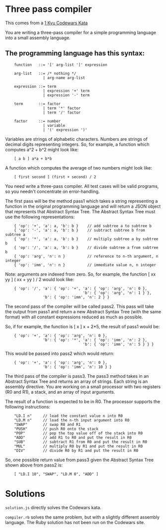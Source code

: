 # Three pass compiler

This comes from a [1 Kyu Codewars Kata](https://www.codewars.com/kata/5265b0885fda8eac5900093b)

You are writing a three-pass compiler for a simple programming language into 
a small assembly language.

## The programming language has this syntax:
```
    function   ::= '[' arg-list ']' expression

    arg-list   ::= /* nothing */
                 | arg-name arg-list

    expression ::= term
                 | expression '+' term
                 | expression '-' term

    term       ::= factor
                 | term '*' factor
                 | term '/' factor

    factor     ::= number
                 | variable
                 | '(' expression ')'
```
Variables are strings of alphabetic characters. Numbers are strings of 
decimal digits representing integers. So, for example, a function which 
computes a^2 + b^2 might look like:
```
    [ a b ] a*a + b*b
```
A function which computes the average of two numbers might look like:
```
    [ first second ] (first + second) / 2
```
You need write a three-pass compiler. All test cases will be valid programs, 
so you needn't concentrate on error-handling.

The first pass will be the method pass1 which takes a string representing a 
function in the original programming language and will return a JSON object 
that represents that Abstract Syntax Tree. The Abstract Syntax Tree must 
use the following representations:
```
    { 'op': '+', 'a': a, 'b': b }    // add subtree a to subtree b
    { 'op': '-', 'a': a, 'b': b }    // subtract subtree b from subtree a
    { 'op': '*', 'a': a, 'b': b }    // multiply subtree a by subtree b
    { 'op': '/', 'a': a, 'b': b }    // divide subtree a from subtree b
    { 'op': 'arg', 'n': n }          // reference to n-th argument, n integer
    { 'op': 'imm', 'n': n }          // immediate value n, n integer
```
Note: arguments are indexed from zero. So, for example, the function 
[ xx yy ] ( xx + yy ) / 2 would look like:
```
    { 'op': '/', 'a': { 'op': '+', 'a': { 'op': 'arg', 'n': 0 },
                                   'b': { 'op': 'arg', 'n': 1 } },
                 'b': { 'op': 'imm', 'n': 2 } }
```
The second pass of the compiler will be called pass2. This pass will take the 
output from pass1 and return a new Abstract Syntax Tree (with the same format)
with all constant expressions reduced as much as possible. 

So, if for example, the function is [ x ] x + 2*5, the result of pass1 would be:
```
    { 'op': '+', 'a': { 'op': 'arg', 'n': 0 },
                 'b': { 'op': '*', 'a': { 'op': 'imm', 'n': 2 },
                                   'b': { 'op': 'imm', 'n': 5 } } }
```
This would be passed into pass2 which would return:
```
    { 'op': '+', 'a': { 'op': 'arg', 'n': 0 },
                 'b': { 'op': 'imm', 'n': 10 } }
```
The third pass of the compiler is pass3. The pass3 method takes in an Abstract 
Syntax Tree and returns an array of strings. Each string is an assembly 
directive. You are working on a small processor with two registers (R0 and R1),
a stack, and an array of input arguments. 

The result of a function is expected to be in R0. The processor supports the 
following instructions:
```
    "LD.I n"     // load the constant value n into R0
    "LD.M n"     // load the n-th input argument into R0
    "SWAP"       // swap R0 and R1
    "PUSH"       // push R0 onto the stack
    "POP"        // pop the top value off of the stack into R0
    "ADD"        // add R1 to R0 and put the result in R0
    "SUB"        // subtract R1 from R0 and put the result in R0
    "MUL"        // multiply R0 by R1 and put the result in R0
    "DIV"        // divide R0 by R1 and put the result in R0
```
So, one possible return value from pass3 given the Abstract Syntax Tree shown 
above from pass2 is:
```
    [ "LD.I 10", "SWAP", "LD.M 0", "ADD" ]
```
# Solutions

`solution.js` directly solves the Codewars kata.

`compiler.rb` solves the same problem, but with a slightly different assembly language. The Ruby solution has not been
run on the Codewars site.

